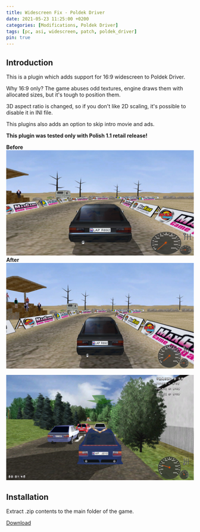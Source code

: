 ```yaml
---
title: Widescreen Fix - Poldek Driver
date: 2021-05-23 11:25:00 +0200
categories: [Modifications, Poldek Driver]
tags: [pc, asi, widescreen, patch, poldek_driver]   
pin: true
---
```

## Introduction
This is a plugin which adds support for 16:9 widescreen to Poldek Driver.

Why 16:9 only?
The game abuses odd textures, engine draws them with allocated sizes, but it's
tough to position them.

3D aspect ratio is changed, so if you don't like 2D scaling, it's possible
to disable it in INI file.

This plugins also adds an option to skip intro movie and ads.

**This plugin was tested only with Polish 1.1 retail release!**


**Before**
![Preview](https://raw.githubusercontent.com/ermaccer/PoldekDriver.WidescreenFix/master/1.jpg)
**After**
![Preview](https://raw.githubusercontent.com/ermaccer/PoldekDriver.WidescreenFix/master/2.jpg)

![Preview](https://raw.githubusercontent.com/ermaccer/PoldekDriver.WidescreenFix/master/3.jpg)


## Installation 
Extract .zip contents to the main folder of the game.


[Download](https://github.com/ermaccer/PoldekDriver.WidescreenFix/releases/latest/download/PoldekDriver.WidescreenFix.zip)




